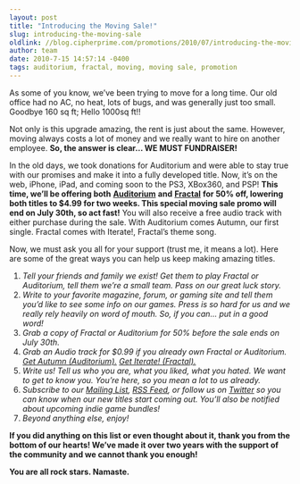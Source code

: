 ```yaml
---
layout: post
title: "Introducing the Moving Sale!"
slug: introducing-the-moving-sale
oldlink: //blog.cipherprime.com/promotions/2010/07/introducing-the-moving-sale
author: team
date: 2010-7-15 14:57:14 -0400
tags: auditorium, fractal, moving, moving sale, promotion
---
```


As some of you know, we’ve been trying to move for a long time. Our old office had no AC, no heat, lots of bugs, and was generally just too small. Goodbye 160 sq ft; Hello 1000sq ft!!

Not only is this upgrade amazing, the rent is just about the same. However, moving always costs a lot of money and we really want to hire on another employee. **So, the answer is clear… WE MUST FUNDRAISER!**

In the old days, we took donations for Auditorium and were able to stay true with our promises and make it into a fully developed title. Now, it’s on the web, iPhone, iPad, and coming soon to the PS3, XBox360, and PSP! **This time, we’ll be offering both** [**Auditorium**](http://www.playauditorium.com "Auditorium: The Online Experience") **and** [**Fractal**](http://www.playfractal.com "Fractal - Challenge Yourself") **for 50% off, lowering both titles to $4.99 for two weeks. This special moving sale promo will end on July 30th, so act fast!** You will also receive a free audio track with either purchase during the sale. With Auditorium comes Autumn, our first single. Fractal comes with Iterate!, Fractal’s theme song.

Now, we must ask you all for your support (trust me, it means a lot). Here are some of the great ways you can help us keep making amazing titles.

1.  _Tell your friends and family we exist! Get them to play Fractal or Auditorium, tell them we’re a small team. Pass on our great luck story._
2.  _Write to your favorite magazine, forum, or gaming site and tell them you’d like to see some info on our games. Press is so hard for us and we really rely heavily on word of mouth. So, if you can… put in a good word!_
3.  _Grab a copy of Fractal or Auditorium for 50% before the sale ends on July 30th._
4.  _Grab an Audio track for $0.99 if you already own Fractal or Auditorium. [Get Autumn (Auditorium).](https://store.cipherprime.com/purchase/16 "Autumn - Our First Auditorium Single") [Get Iterate! (Fractal).](https://store.cipherprime.com/purchase/15 "Iterate! The Fractal Theme")_
5.  _Write us! Tell us who you are, what you liked, what you hated. We want to get to know you. You’re here, so you mean a lot to us already._
6.  _Subscribe to our_ [_Mailing List_](http://www.cipherprime.com#mailing_list "Join the Mailing List")_,_ [_RSS Feed_](http://feeds.feedburner.com/CipherPrimeBlog)_, or follow us on_ [_Twitter_](http://twitter.com/cipherprime) _so you can know when our new titles start coming out. You’ll also be notified about upcoming indie game bundles!_
7.  _Beyond anything else, enjoy!_

**If you did anything on this list or even thought about it, thank you from the bottom of our hearts! We’ve made it over two years with the support of the community and we cannot thank you enough!**

**You are all rock stars. Namaste.**
